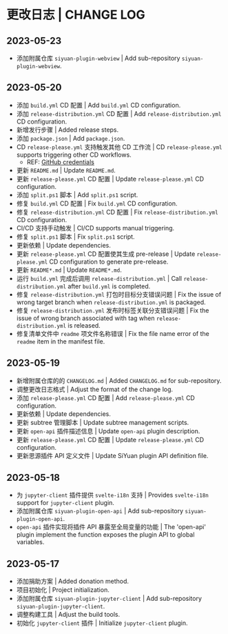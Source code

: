 # 更改日志 | CHANGE LOG

## 2023-05-23

- 添加附属仓库 `siyuan-plugin-webview` | Add sub-repository `siyuan-plugin-webview`.

## 2023-05-20

- 添加 `build.yml` CD 配置 | Add `build.yml` CD configuration.
- 添加 `release-distribution.yml` CD 配置 | Add `release-distribution.yml` CD configuration.
- 新增发行步骤 | Added release steps.
- 添加 `package.json` | Add `package.json`.
- CD `release-please.yml` 支持触发其他 CD 工作流 | CD `release-please.yml` supports triggering other CD workflows.
  - REF: [GitHub credentials](https://github.com/marketplace/actions/release-please-action#github-credentials)
- 更新 `README.md` | Update `README.md`.
- 更新 `release-please.yml` CD 配置 | Update `release-please.yml` CD configuration.
- 添加 `split.ps1` 脚本 | Add `split.ps1` script.
- 修复 `build.yml` CD 配置 | Fix `build.yml` CD configuration.
- 修复 `release-distribution.yml` CD 配置 | Fix `release-distribution.yml` CD configuration.
- CI/CD 支持手动触发 | CI/CD supports manual triggering.
- 修复 `split.ps1` 脚本 | Fix `split.ps1` script.
- 更新依赖 | Update dependencies.
- 更新 `release-please.yml` CD 配置使其生成 pre-release | Update `release-please.yml` CD configuration to generate pre-release.
- 更新 `README*.md` | Update `README*.md`.
- 运行 `build.yml` 完成后调用 `release-distribution.yml` | Call `release-distribution.yml` after `build.yml` is completed.
- 修复 `release-distribution.yml` 打包时目标分支错误问题 | Fix the issue of wrong target branch when `release-distribution.yml` is packaged.
- 修复 `release-distribution.yml` 发布时标签关联分支错误问题 | Fix the issue of wrong branch associated with tag when `release-distribution.yml` is released.
- 修复清单文件中 `readme` 项文件名称错误 | Fix the file name error of the `readme` item in the manifest file.

## 2023-05-19

- 新增附属仓库的的 `CHANGELOG.md` | Added `CHANGELOG.md` for sub-repository.
- 调整更改日志格式 | Adjust the format of the change log.
- 添加 `release-please.yml` CD 配置 | Add `release-please.yml` CD configuration.
- 更新依赖 | Update dependencies.
- 更新 subtree 管理脚本 | Update subtree management scripts.
- 更新 `open-api` 插件描述信息 | Update `open-api` plugin description.
- 更新 `release-please.yml` CD 配置 | Update `release-please.yml` CD configuration.
- 更新思源插件 API 定义文件 | Update SiYuan plugin API definition file.

## 2023-05-18

- 为 `jupyter-client` 插件提供 `svelte-i18n` 支持 | Provides `svelte-i18n` support for `jupyter-client` plugin.
- 添加附属仓库 `siyuan-plugin-open-api` | Add sub-repository `siyuan-plugin-open-api`.
- `open-api` 插件实现将插件 API 暴露至全局变量的功能 | The 'open-api' plugin implement the function exposes the plugin API to global variables.

## 2023-05-17
- 添加捐助方案 | Added donation method.
- 项目初始化 | Project initialization.
- 添加附属仓库 `siyuan-plugin-jupyter-client` | Add sub-repository `siyuan-plugin-jupyter-client`.
- 调整构建工具 | Adjust the build tools.
- 初始化 `jupyter-client` 插件 | Initialize `jupyter-client` plugin.
